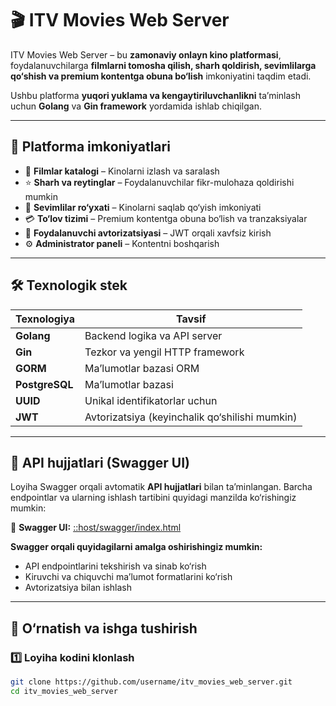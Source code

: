 # 🎬 ITV Movies Web Server

ITV Movies Web Server – bu **zamonaviy onlayn kino platformasi**, foydalanuvchilarga **filmlarni tomosha qilish, sharh qoldirish, sevimlilarga qo‘shish va premium kontentga obuna bo‘lish** imkoniyatini taqdim etadi.

Ushbu platforma **yuqori yuklama va kengaytiriluvchanlikni** ta’minlash uchun **Golang** va **Gin framework** yordamida ishlab chiqilgan.

---

## 🚀 Platforma imkoniyatlari

- 🔎 **Filmlar katalogi** – Kinolarni izlash va saralash
- ⭐ **Sharh va reytinglar** – Foydalanuvchilar fikr-mulohaza qoldirishi mumkin
- 📌 **Sevimlilar ro‘yxati** – Kinolarni saqlab qo‘yish imkoniyati
- 💳 **To‘lov tizimi** – Premium kontentga obuna bo‘lish va tranzaksiyalar
- 🔐 **Foydalanuvchi avtorizatsiyasi** – JWT orqali xavfsiz kirish
- ⚙️ **Administrator paneli** – Kontentni boshqarish

---

## 🛠 Texnologik stek

| Texnologiya    | Tavsif                                         |
| -------------- | ---------------------------------------------- |
| **Golang**     | Backend logika va API server                   |
| **Gin**        | Tezkor va yengil HTTP framework                |
| **GORM**       | Ma’lumotlar bazasi ORM                         |
| **PostgreSQL** | Ma’lumotlar bazasi                             |
| **UUID**       | Unikal identifikatorlar uchun                  |
| **JWT**        | Avtorizatsiya (keyinchalik qo‘shilishi mumkin) |

---

## 📖 API hujjatlari (Swagger UI)

Loyiha Swagger orqali avtomatik **API hujjatlari** bilan ta’minlangan. Barcha endpointlar va ularning ishlash tartibini quyidagi manzilda ko‘rishingiz mumkin:

📌 **Swagger UI:** [::host/swagger/index.html](http://localhost:3000/swagger/index.html)

**Swagger orqali quyidagilarni amalga oshirishingiz mumkin:**

- API endpointlarini tekshirish va sinab ko‘rish
- Kiruvchi va chiquvchi ma’lumot formatlarini ko‘rish
- Avtorizatsiya bilan ishlash

---

## 🔧 O‘rnatish va ishga tushirish

### 1️⃣ Loyiha kodini klonlash

```sh
git clone https://github.com/username/itv_movies_web_server.git
cd itv_movies_web_server
```
